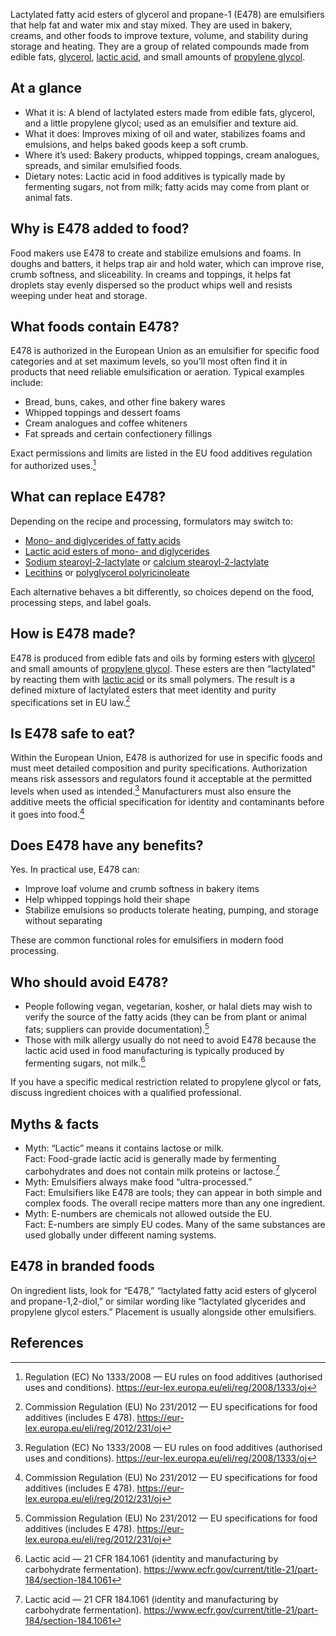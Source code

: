 Lactylated fatty acid esters of glycerol and propane-1 (E478) are emulsifiers that help fat and water mix and stay mixed. They are used in bakery, creams, and other foods to improve texture, volume, and stability during storage and heating. They are a group of related compounds made from edible fats, [glycerol](/e422-glycerol), [lactic acid](/e270-lactic-acid), and small amounts of [propylene glycol](/e1520-propylene-glycol).

<!--more-->

## At a glance
- What it is: A blend of lactylated esters made from edible fats, glycerol, and a little propylene glycol; used as an emulsifier and texture aid.
- What it does: Improves mixing of oil and water, stabilizes foams and emulsions, and helps baked goods keep a soft crumb.
- Where it’s used: Bakery products, whipped toppings, cream analogues, spreads, and similar emulsified foods.
- Dietary notes: Lactic acid in food additives is typically made by fermenting sugars, not from milk; fatty acids may come from plant or animal fats.

## Why is E478 added to food?
Food makers use E478 to create and stabilize emulsions and foams. In doughs and batters, it helps trap air and hold water, which can improve rise, crumb softness, and sliceability. In creams and toppings, it helps fat droplets stay evenly dispersed so the product whips well and resists weeping under heat and storage.

## What foods contain E478?
E478 is authorized in the European Union as an emulsifier for specific food categories and at set maximum levels, so you’ll most often find it in products that need reliable emulsification or aeration. Typical examples include:
- Bread, buns, cakes, and other fine bakery wares
- Whipped toppings and dessert foams
- Cream analogues and coffee whiteners
- Fat spreads and certain confectionery fillings

Exact permissions and limits are listed in the EU food additives regulation for authorized uses.[^2]

## What can replace E478?
Depending on the recipe and processing, formulators may switch to:
- [Mono- and diglycerides of fatty acids](/e471-mono-and-diglycerides-of-fatty-acids)
- [Lactic acid esters of mono- and diglycerides](/e472b-lactic-acid-esters-of-mono-and-diglycerides-of-fatty-acids)
- [Sodium stearoyl-2-lactylate](/e481-sodium-stearoyl-2-lactylate) or [calcium stearoyl-2-lactylate](/e482-calcium-stearoyl-2-lactylate)
- [Lecithins](/e322-lecithins) or [polyglycerol polyricinoleate](/e476-polyglycerol-polyricinoleate)

Each alternative behaves a bit differently, so choices depend on the food, processing steps, and label goals.

## How is E478 made?
E478 is produced from edible fats and oils by forming esters with [glycerol](/e422-glycerol) and small amounts of [propylene glycol](/e1520-propylene-glycol). These esters are then “lactylated” by reacting them with [lactic acid](/e270-lactic-acid) or its small polymers. The result is a defined mixture of lactylated esters that meet identity and purity specifications set in EU law.[^1]

## Is E478 safe to eat?
Within the European Union, E478 is authorized for use in specific foods and must meet detailed composition and purity specifications. Authorization means risk assessors and regulators found it acceptable at the permitted levels when used as intended.[^2] Manufacturers must also ensure the additive meets the official specification for identity and contaminants before it goes into food.[^1]

## Does E478 have any benefits?
Yes. In practical use, E478 can:
- Improve loaf volume and crumb softness in bakery items
- Help whipped toppings hold their shape
- Stabilize emulsions so products tolerate heating, pumping, and storage without separating

These are common functional roles for emulsifiers in modern food processing.

## Who should avoid E478?
- People following vegan, vegetarian, kosher, or halal diets may wish to verify the source of the fatty acids (they can be from plant or animal fats; suppliers can provide documentation).[^1]
- Those with milk allergy usually do not need to avoid E478 because the lactic acid used in food manufacturing is typically produced by fermenting sugars, not milk.[^3]

If you have a specific medical restriction related to propylene glycol or fats, discuss ingredient choices with a qualified professional.

## Myths & facts
- Myth: “Lactic” means it contains lactose or milk.  
  Fact: Food-grade lactic acid is generally made by fermenting carbohydrates and does not contain milk proteins or lactose.[^3]
- Myth: Emulsifiers always make food “ultra-processed.”  
  Fact: Emulsifiers like E478 are tools; they can appear in both simple and complex foods. The overall recipe matters more than any one ingredient.
- Myth: E-numbers are chemicals not allowed outside the EU.  
  Fact: E-numbers are simply EU codes. Many of the same substances are used globally under different naming systems.

## E478 in branded foods
On ingredient lists, look for “E478,” “lactylated fatty acid esters of glycerol and propane-1,2-diol,” or similar wording like “lactylated glycerides and propylene glycol esters.” Placement is usually alongside other emulsifiers.

## References
[^1]: Commission Regulation (EU) No 231/2012 — EU specifications for food additives (includes E 478). https://eur-lex.europa.eu/eli/reg/2012/231/oj
[^2]: Regulation (EC) No 1333/2008 — EU rules on food additives (authorised uses and conditions). https://eur-lex.europa.eu/eli/reg/2008/1333/oj
[^3]: Lactic acid — 21 CFR 184.1061 (identity and manufacturing by carbohydrate fermentation). https://www.ecfr.gov/current/title-21/part-184/section-184.1061
